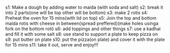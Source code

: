 s1: Make a dough by adding water to maida (with soda and salt) 
s2: break it into 2 parts(one will be top other will be bottom)
s3: make 2 rotis 
s4: Preheat the oven for 15 mins(with lid on top)
s5: Join the top and bottom maida rotis with cheese in between(spread  preffered)(make holes usinga fork on the bottom roti)
s6: add toppings and other things
s7: use a kadhai and fill it with some salt
s8: use stand to support a plate to keep pizza on
s9: put butter on plate
s10: put the pizza(on plate) and cover it with the plate for 15 mins
s11: take it out, serve and enjoy!!!